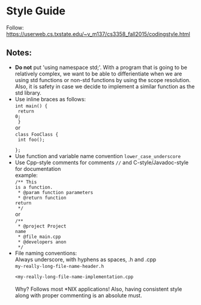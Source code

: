 # Style Guide
Follow: <link>https://userweb.cs.txstate.edu/~v_m137/cs3358_fall2015/codingstyle.html</link>
## Notes:
* <b>Do not</b> put 'using namespace std;'. With a program that is going to be relatively complex, we want to be able to differientiate when we are using std functions or non-std functions by using the scope resolution. Also, it is safety in case we decide to implement a similar function as the std library. 
* Use inline braces as follows:<br>
<code>int main() {<br>
return 0;<br>
}</code><br> 
or<br>
<code>class FooClass {<br>
    int foo();<br>
};</code><br>
* Use function and variable name convention <code>lower_case_underscore</code><br>
* Use Cpp-style comments for comments <code>//</code> and C-style/Javadoc-style for documentation<br>
example:<br>
<code>/** This is a function.<br>
\* @param function parameters<br>
\* @return function return<br>
*/</code><br>
or<br>
<code>/**<br>
\* @project Project name<br>
\* @file main.cpp<br>
\* @developers anon<br>
*/</code><br>
* File naming conventions:<br>
Always underscore, with hyphens as spaces, .h and .cpp<br>
<code>my-really-long-file-name-header.h<br>
<my-really-long-file-name-implementation.cpp<br></code><br>
Why? Follows most *NIX applications! Also, having consistent style along with proper commenting is an absolute must.
